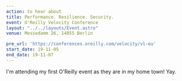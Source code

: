 ```yaml
---
action: to hear about
title: Performance. Resilience. Security.
event: O'Reilly Velocity Conference
layout: "../../layouts/Event.astro"
venue: Messedamm 26, 14055 Berlin

pre_url: 'https://conferences.oreilly.com/velocity/vl-eu'
start_date: 19-11-05
end_date: 19-11-07
---
```


I'm attending my first O'Reilly event as they are in my home town! Yay.
